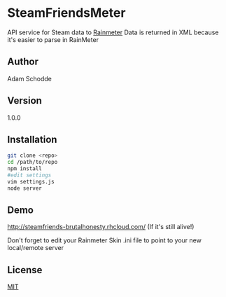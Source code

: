 SteamFriendsMeter
================

API service for Steam data to [Rainmeter](http://rainmeter.net)
Data is returned in XML because it's easier to parse in RainMeter

Author
------
Adam Schodde

Version
-------
1.0.0

Installation
------------
```bash
git clone <repo>
cd /path/to/repo
npm install
#edit settings
vim settings.js
node server
```

Demo
-----
http://steamfriends-brutalhonesty.rhcloud.com/ (If it's still alive!)

Don't forget to edit your Rainmeter Skin .ini file to point to your new local/remote server

License
-------
[MIT](www.tldrlegal.com/license/mit-license)